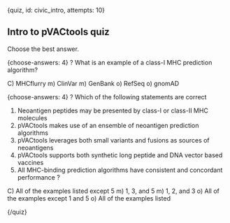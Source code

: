 
{quiz, id: civic_intro, attempts: 10}

## Intro to pVACtools quiz

Choose the best answer.

{choose-answers: 4}
? What is an example of a class-I MHC prediction algorithm?

C) MHCflurry
m) ClinVar
m) GenBank
o) RefSeq
o) gnomAD

{choose-answers: 4}
? Which of the following statements are correct
1. Neoantigen peptides may be presented by class-I or class-II MHC molecules
2. pVACtools makes use of an ensemble of neoantigen prediction algorithms
3. pVACtools leverages both small variants and fusions as sources of neoantigens
4. pVACtools supports both synthetic long peptide and DNA vector based vaccines
5. All MHC-binding prediction algorithms have consistent and concordant performance ?

C) All of the examples listed except 5
m) 1, 3, and 5
m) 1, 2, and 3
o) All of the examples except 1 and 5
o) All of the examples listed

{/quiz}
